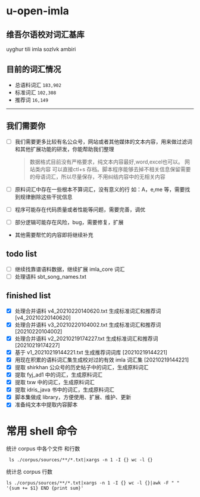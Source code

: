 # u-open-imla

## 维吾尔语校对词汇基库

uyghur tili imla sozlvk ambiri

## 目前的词汇情况

- 总语料词汇 ` 183,902 `
- 标准词汇 ` 102,308 `
- 推荐词  ` 16,149 `

---

## 我们需要你

- [ ] 我们需要更多比较有名公众号，网站或者其他媒体的文本内容，用来做过滤词和其他扩展功能的研发，你能帮助我们整理
  > 数据格式目前没有严格要求，纯文本内容最好,word,excel也可以。
  > 网站类内容 可以直接ctl+s 存档。脚本程序能够去掉不相关信息保留需要的母语词汇，所以尽量保存，不用纠结内容中的无相关内容

- [ ] 原料词汇中存在一些根本不算词汇，没有意义的行 如：A，e,me 等，需要找到规律删除这些干扰信息
- [ ] 程序可能存在代码质量或者性能等问题，需要完善，调优
- [ ] 部分逻辑可能存在风险，bug，需要修复，扩展
- 其他需要帮忙的内容即将继续补充

## todo list

- [ ] 继续找靠谱语料数据，继续扩展 imla_core 词汇
- [ ] 处理语料 sbt_song_names.txt

## finished list

- [x] 处理合并语料 v4_20210220140620.txt 生成标准词汇和推荐词 [v4_20210220140620]
- [x] 处理合并语料 v3_20210220104002.txt 生成标准词汇和推荐词 [20210220104002]
- [x] 处理合并语料 v2_20210219174227.txt 生成标准词汇和推荐词 [20210219174227]
- [x] 基于 v1_20210219144221.txt 生成推荐词词库 [20210219144221]
- [x] 用现在积累的语料词汇集生成校对过的有效 imla 词汇集 [20210219144221]
- [x] 提取 shirkhan 公众号的历史帖子中的词汇，生成原料词汇
- [x] 提取 fyj_ad1 中的词汇，生成原料词汇
- [x] 提取 txw 中的词汇，生成原料词汇
- [x] 提取 idris_java 书中的词汇，生成原料词汇
- [x] 脚本集做成 library，方便使用、扩展、维护、更新
- [x] 准备纯文本中提取内容脚本

# 常用 shell 命令

统计 corpus 中各个文件 和行数

```shell
 ls ./corpus/sources/**/*.txt|xargs -n 1 -I {} wc -l {}
```

统计总 corpus 行数

```shell
ls ./corpus/sources/**/*.txt|xargs -n 1 -I {} wc -l {}|awk -F " "  '{sum += $1} END {print sum}'
```